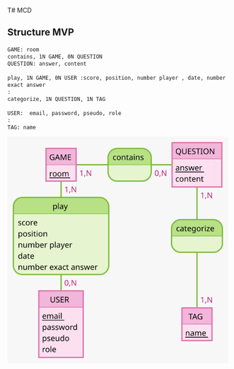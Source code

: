T# MCD
## Structure MVP

```
GAME: room
contains, 1N GAME, 0N QUESTION
QUESTION: answer, content

play, 1N GAME, 0N USER :score, position, number player , date, number exact answer
:
categorize, 1N QUESTION, 1N TAG

USER:  email, password, pseudo, role
:
TAG: name
```

<img src="./Games.svg" width="500px">


